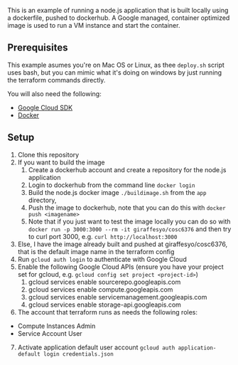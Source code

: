 This is an example of running a node.js application that is built locally using a dockerfile, pushed to dockerhub. A Google managed, container optimized image is used to run a VM instance and start the container.

## Prerequisites

This example asumes you're on Mac OS or Linux, as thee `deploy.sh` script uses bash, but you can mimic what it's doing on windows by just running the terraform commands directly.

You will also need the following:

- [Google Cloud SDK](https://cloud.google.com/sdk/)
- [Docker](https://www.docker.com/)

## Setup

1. Clone this repository
2. If you want to build the image
   1. Create a dockerhub account and create a repository for the node.js application
   2. Login to dockerhub from the command line `docker login`
   3. Build the node.js docker image `./buildimage.sh` from the `app` directory,
   4. Push the image to dockerhub, note that you can do this with `docker push <imagename>`
   5. Note that if you just want to test the image locally you can do so with `docker run -p 3000:3000 --rm -it giraffesyo/cosc6376` and then try to curl port 3000, e.g. `curl http://localhost:3000`
3. Else, I have the image already built and pushed at giraffesyo/cosc6376, that is the default image name in the terraform config
4. Run `gcloud auth login` to authenticate with Google Cloud
5. Enable the following Google Cloud APIs (ensure you have your project set for gcloud, e.g. `gcloud config set project <project-id>`)
   1. gcloud services enable sourcerepo.googleapis.com
   2. gcloud services enable compute.googleapis.com
   3. gcloud services enable servicemanagement.googleapis.com
   4. gcloud services enable storage-api.googleapis.com
6. The account that terraform runs as needs the following roles:

- Compute Instances Admin
- Service Account User

7.  Activate application default user account `gcloud auth application-default login credentials.json`
